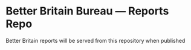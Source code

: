 # Better Britain Bureau — Reports Repo

Better Britain reports will be served from this repository when published
